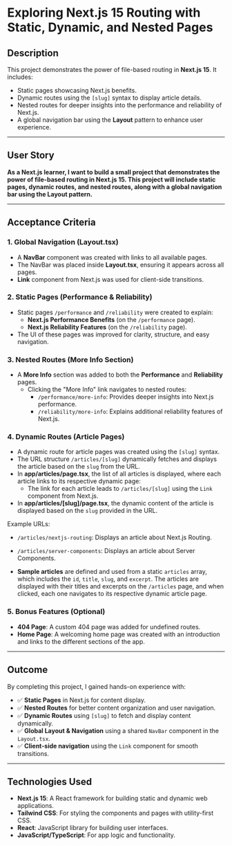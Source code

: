 # Exploring Next.js 15 Routing with Static, Dynamic, and Nested Pages

## Description

This project demonstrates the power of file-based routing in **Next.js 15**. It includes:

- Static pages showcasing Next.js benefits.
- Dynamic routes using the `[slug]` syntax to display article details.
- Nested routes for deeper insights into the performance and reliability of Next.js.
- A global navigation bar using the **Layout** pattern to enhance user experience.

---

## User Story

**As a Next.js learner, I want to build a small project that demonstrates the power of file-based routing in Next.js 15. This project will include static pages, dynamic routes, and nested routes, along with a global navigation bar using the Layout pattern.**

---

## Acceptance Criteria

### 1. **Global Navigation (Layout.tsx)**

- A **NavBar** component was created with links to all available pages.
- The NavBar was placed inside **Layout.tsx**, ensuring it appears across all pages.
- **Link** component from Next.js was used for client-side transitions.

### 2. **Static Pages (Performance & Reliability)**

- Static pages `/performance` and `/reliability` were created to explain:
  - **Next.js Performance Benefits** (on the `/performance` page).
  - **Next.js Reliability Features** (on the `/reliability` page).
- The UI of these pages was improved for clarity, structure, and easy navigation.

### 3. **Nested Routes (More Info Section)**

- A **More Info** section was added to both the **Performance** and **Reliability** pages.
  - Clicking the "More Info" link navigates to nested routes:
    - `/performance/more-info`: Provides deeper insights into Next.js performance.
    - `/reliability/more-info`: Explains additional reliability features of Next.js.

### 4. **Dynamic Routes (Article Pages)**

- A dynamic route for article pages was created using the `[slug]` syntax.
- The URL structure `/articles/[slug]` dynamically fetches and displays the article based on the `slug` from the URL.
- In **app/articles/page.tsx**, the list of all articles is displayed, where each article links to its respective dynamic page:
  - The link for each article leads to `/articles/[slug]` using the `Link` component from Next.js.
- In **app/articles/[slug]/page.tsx**, the dynamic content of the article is displayed based on the `slug` provided in the URL.

Example URLs:

- `/articles/nextjs-routing`: Displays an article about Next.js Routing.
- `/articles/server-components`: Displays an article about Server Components.

- **Sample articles** are defined and used from a static `articles` array, which includes the `id`, `title`, `slug`, and `excerpt`. The articles are displayed with their titles and excerpts on the `/articles` page, and when clicked, each one navigates to its respective dynamic article page.

### 5. **Bonus Features (Optional)**

- **404 Page**: A custom 404 page was added for undefined routes.
- **Home Page**: A welcoming home page was created with an introduction and links to the different sections of the app.

---

## Outcome

By completing this project, I gained hands-on experience with:

- ✅ **Static Pages** in Next.js for content display.
- ✅ **Nested Routes** for better content organization and user navigation.
- ✅ **Dynamic Routes** using `[slug]` to fetch and display content dynamically.
- ✅ **Global Layout & Navigation** using a shared `NavBar` component in the `Layout.tsx`.
- ✅ **Client-side navigation** using the `Link` component for smooth transitions.

---

## Technologies Used

- **Next.js 15**: A React framework for building static and dynamic web applications.
- **Tailwind CSS**: For styling the components and pages with utility-first CSS.
- **React**: JavaScript library for building user interfaces.
- **JavaScript/TypeScript**: For app logic and functionality.

